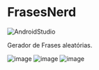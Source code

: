 # FrasesNerd

![AndroidStudio](https://img.shields.io/badge/Android-Studio-brightgreen)

Gerador de Frases aleatórias.

![image](https://user-images.githubusercontent.com/52284130/86809845-aff2d600-c052-11ea-8e82-42e3d1e95015.png)
![image](https://user-images.githubusercontent.com/52284130/86809863-b4b78a00-c052-11ea-9bb6-1a90640aad2e.png)
![image](https://user-images.githubusercontent.com/52284130/86809879-b97c3e00-c052-11ea-9af8-53ea8ec50326.png)

